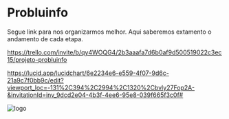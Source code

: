 # Probluinfo
Segue link para nos organizarmos melhor.
Aqui saberemos extamento o andamento de cada etapa.

https://trello.com/invite/b/qy4WOQG4/2b3aaafa7d6b0af9d500519022c3ec15/projeto-probluinfo

https://lucid.app/lucidchart/6e2234e6-e559-4f07-9d6c-21a9c7f0bb9c/edit?viewport_loc=-131%2C394%2C2994%2C1320%2Cbvly27Fop2A-&invitationId=inv_9dcd2e04-4b3f-4ee6-95e8-039f665f3c0f#

![logo](https://user-images.githubusercontent.com/79644610/179019848-e1d6ce74-7d36-460d-9122-14d35bccca65.png)
